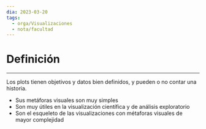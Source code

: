 ```yaml
---
dia: 2023-03-20
tags:
  - orga/Visualizaciones
  - nota/facultad
---
```

# Definición
---
Los plots tienen objetivos y datos bien definidos, y pueden o no contar una historia.
* Sus metáforas visuales son muy simples
* Son muy útiles en la visualización científica y de análisis exploratorio
* Son el esqueleto de las visualizaciones con métaforas visuales de mayor complejidad